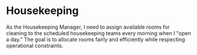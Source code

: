 # Housekeeping
As the Housekeeping Manager, I need to assign available rooms for cleaning to the scheduled housekeeping teams every morning when I "open a day." The goal is to allocate rooms fairly and efficiently while respecting operational constraints.
